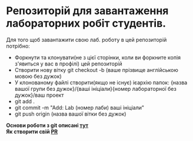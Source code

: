 <h1>Репозиторій для завантаження лабораторних робіт студентів.</h1>
Для того щоб завантажити свою лаб. роботу в цей репозиторій потрібно:
<ul>
  <li>Форкнути та  клонувати(не з цієї сторінки, коли ви форкните копія з'явиться у вас в профілі) цей репозиторій</li>
  <li>Створити нову вітку git checkout -b (ваше прізвище англійською мовою без дужок)</li>
  <li>У клонованому файлі створити(якщо не існує) ієархію папок: {назва вашої групи без дужок}/{ваші ініціали}{номер лабораторної без дужок}/ваш проект</li>
  <li>git add .</li>
  <li>git commit -m "Add: Lab (номер лаби) ваші ініціали"</li>
  <li>git push origin (назва вашої вітки без дужок)</li>
</ul>
<b>Основи роботи з git описані <a href="https://losst.ru/kak-polzovatsya-git-dlya-nachinayushhih">тут</a></b> <br/>
<b>Як створити свій <a href="https://git-scm.com/book/ru/v2/GitHub-%D0%92%D0%BD%D0%B5%D1%81%D0%B5%D0%BD%D0%B8%D0%B5-%D1%81%D0%BE%D0%B1%D1%81%D1%82%D0%B2%D0%B5%D0%BD%D0%BD%D0%BE%D0%B3%D0%BE-%D0%B2%D0%BA%D0%BB%D0%B0%D0%B4%D0%B0-%D0%B2-%D0%BF%D1%80%D0%BE%D0%B5%D0%BA%D1%82%D1%8B">PR</a></b>
